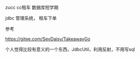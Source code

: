 zucc cc租车 数据库短学期

jdbc 管理系统， 租车下单

参考

https://gitee.com/SevDaisy/TakeawayGo

个人觉得比较有意义的一个东西，JdbcUtil，利用反射，不用写sql